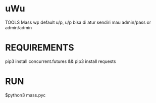 # uWu
TOOLS Mass wp default u/p, u/p bisa di atur sendiri mau admin/pass or admin/admin

# REQUIREMENTS
pip3 install concurrent.futures && pip3 install requests
# RUN
$python3 mass.pyc
